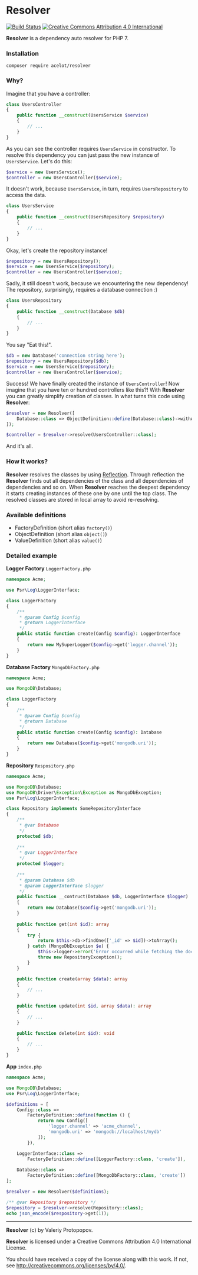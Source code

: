 # Resolver

[![Build Status](https://travis-ci.org/acelot/resolver.svg?branch=master)](https://travis-ci.org/acelot/resolver)
[![Creative Commons Attribution 4.0 International](https://licensebuttons.net/l/by/4.0/80x15.png)](http://creativecommons.org/licenses/by/4.0/)

**Resolver** is a dependency auto resolver for PHP 7.

### Installation

```
composer require acelot/resolver
```

### Why?

Imagine that you have a controller:

```php
class UsersController
{
    public function __construct(UsersService $service)
    {
        // ...
    }
}
```

As you can see the controller requires `UsersService` in constructor. To resolve this dependency you can just pass
the new instance of `UsersService`. Let's do this:

```php
$service = new UsersService();
$controller = new UsersController($service);
```

It doesn't work, because `UsersService`, in turn, requires `UsersRepository` to access the data.

```php
class UsersService
{
    public function __construct(UsersRepository $repository)
    {
        // ...
    }
}
```

Okay, let's create the repository instance!

```php
$repository = new UsersRepository();
$service = new UsersService($repository);
$controller = new UsersController($service);
```

Sadly, it still doesn't work, because we encountering the new dependency! The repository, surprisingly, requires 
a database connection :)

```php
class UsersRepository
{
    public function __construct(Database $db)
    {
        // ...
    }
}
```

You say "Eat this!".

```php
$db = new Database('connection string here');
$repository = new UsersRepository($db);
$service = new UsersService($repository);
$controller = new UsersController($service);
```

Success! We have finally created the instance of `UsersController`!
Now imagine that you have ten or hundred controllers like this?!
With **Resolver** you can greatly simplify creation of classes. 
In what turns this code using **Resolver**:

```php
$resolver = new Resolver([
    Database::class => ObjectDefinition::define(Database::class)->withArgument('connectionString', 'connection string here')
]);

$controller = $resolver->resolve(UsersController::class);
```

And it's all.


### How it works?

**Resolver** resolves the classes by using [Reflection](http://php.net/manual/ru/book.reflection.php).
Through reflection the **Resolver** finds out all dependencies of the class and all dependencies of 
dependencies and so on. When **Resolver** reaches the deepest dependency it starts creating instances 
of these one by one until the top class. The resolved classes are stored in local array to avoid re-resolving.

### Available definitions

- FactoryDefinition (short alias `factory()`)
- ObjectDefinition (short alias `object()`)
- ValueDefinition (short alias `value()`)

### Detailed example

**Logger Factory** `LoggerFactory.php`

```php
namespace Acme;

use Psr\Log\LoggerInterface;

class LoggerFactory
{
    /**
     * @param Config $config
     * @return LoggerInterface
     */
    public static function create(Config $config): LoggerInterface
    {
        return new MySuperLogger($config->get('logger.channel'));
    }
}
```

**Database Factory** `MongoDbFactory.php`

```php
namespace Acme;

use MongoDB\Database;

class LoggerFactory
{
    /**
     * @param Config $config
     * @return Database
     */
    public static function create(Config $config): Database
    {
        return new Database($config->get('mongodb.uri'));
    }
}
```

**Repository** `Respository.php`

```php
namespace Acme;

use MongoDB\Database;
use MongoDB\Driver\Exception\Exception as MongoDbException;
use Psr\Log\LoggerInterface;

class Repository implements SomeRepositoryInterface
{
    /**
     * @var Database
     */
    protected $db;
    
    /**
     * @var LoggerInterface
     */
    protected $logger;
        
    /**
     * @param Database $db
     * @param LoggerInterface $logger
     */
    public function __contruct(Database $db, LoggerInterface $logger)
    {
        return new Database($config->get('mongodb.uri'));
    }
    
    public function get(int $id): array
    {
        try {
            return $this->db->findOne(['_id' => $id])->toArray();
        } catch (MongoDbException $e) {
            $this->logger->error('Error occurred while fetching the document!');
            throw new RepositoryException();
        }
    }

    public function create(array $data): array
    {
        // ...
    }

    public function update(int $id, array $data): array
    {
        // ...
    }

    public function delete(int $id): void
    {
        // ...
    }
}
```

**App** `index.php`

```php
namespace Acme;

use MongoDB\Database;
use Psr\Log\LoggerInterface;

$definitions = [
    Config::class =>
        FactoryDefinition::define(function () {
            return new Config([
                'logger.channel' => 'acme_channel',
                'mongodb.uri' => 'mongodb://localhost/mydb'
            ]);
        }),

    LoggerInterface::class => 
        FactoryDefinition::define([LoggerFactory::class, 'create']),
        
    Database::class =>
        FactoryDefinition::define([MongoDbFactory::class, 'create'])
];

$resolver = new Resolver($definitions);

/** @var Repository $repository */
$repository = $resolver->resolve(Repository::class);
echo json_encode($respository->get(1));
```

---

**Resolver** (c) by Valeriy Protopopov.

**Resolver** is licensed under a
Creative Commons Attribution 4.0 International License.

You should have received a copy of the license along with this
work. If not, see <http://creativecommons.org/licenses/by/4.0/>.